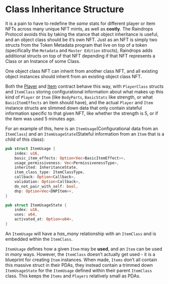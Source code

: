 # Class Inheritance Structure

It is a pain to have to redefine the _same_ stats for different player or item NFTs across many unique NFT mints, as well as **costly**. The Raindrops Protocol avoids this by taking the stance that object inheritance is useful, and an object class should be it’s own NFT. Just as an NFT is simply two structs from the Token Metadata program that live on top of a token (specifically the `Metadata` and `Master Edition` structs), Raindrops adds additional structs on top of that NFT depending if that NFT represents a Class or an Instance of some Class.

One object class NFT can inherit from another class NFT, and all existing object instances should inherit from an existing object class NFT.

Both the [Player](https://github.com/long-banana/raindrops-docs/blob/main/concepts/broken-reference/README.md) and [Item](https://github.com/long-banana/raindrops-docs/blob/main/concepts/broken-reference/README.md) contract behave this way, with `PlayerClass` structs and `ItemClass` storing configurational information about what makes up this kind of `Player` or `Item` (like `BodyParts`, `BasicStats` like strength, or what `BasicItemEffects` an item should have), and the actual `Player` and `Item` instance structs are slimmed down data that only contain stateful information specific to that given NFT, like whether the strength is 5, or if the item was used 5 minutes ago.

For an example of this, here is an `ItemUsage`(Configurational data from an `ItemClass`) and an `ItemUsageState`(Stateful information from an `Item` that is a child of this class):

```rust
pub struct ItemUsage {
    index: u16,
    basic_item_effects: Option<Vec<BasicItemEffect>>,
    usage_permissiveness: Vec<PermissivenessType>,
    inherited: InheritanceState,
    item_class_type: ItemClassType,
    callback: Option<Callback>,
    validation: Option<Callback>,
    do_not_pair_with_self: bool,
    dnp: Option<Vec<DNPItem>>,
}

pub struct ItemUsageState {
    index: u16,
    uses: u64,
    activated_at: Option<u64>,
}
```

An `ItemUsage` will have a _has\_many_ relationship with an `ItemClass` and is embedded within the `ItemClass`.

`ItemUsage` defines how a given `Item` may be **used**, and an `Item` can be used in _many_ ways. However, the `ItemClass` doesn’t actually get used - it is a blueprint for creating `Item` instances. When made, `Items` don’t all contain this massive struct in their PDAs, they instead contain a trimmed down `ItemUsageState` for the `ItemUsage` defined within their parent `ItemClass` class. This keeps the `Items` and `Players` relatively small as PDAs.
